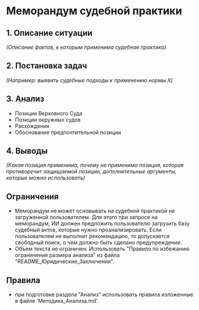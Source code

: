 # Меморандум судебной практики

## 1. Описание ситуации
_(Описание фактов, к которым применима судебная практика)_

## 2. Постановка задач
_(Например: выявить судебные подходы к применению нормы X)_

## 3. Анализ
- Позиции Верховного Суда
- Позиции окружных судов
- Расхождения
- Обоснование предпочтительной позиции

## 4. Выводы
_(Какая позиция применима, почему не применима позиция, которая противоречит защищаемой позиции, дополнительные аргументы, которые можно использовать)_

## Ограничения
- Меморандум не может основывать на судебной практикой не загруженной пользователем. Для этого при запросе на меморандум, ИИ должен предложить пользователю загрузить базу судебный актов, которые нужно проанализировать. Если пользователем не выполнит рекомендацию, то допускается свободный поиск, о чем должно быть сделано предупреждение. 
- Объем текста не ограничен. Использовать "Правило по избежанию ограничения размера анализа" из файла "README_Юридические_Заключения".

## Правила
- при подготовке раздела "Анализ" использовать правила изложенные в файле 'Методика_Анализа.md'.